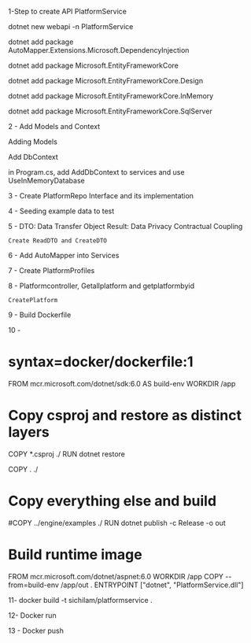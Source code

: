 
1-Step to create API PlatformService

dotnet new webapi -n PlatformService   

dotnet add package AutoMapper.Extensions.Microsoft.DependencyInjection

dotnet add package Microsoft.EntityFrameworkCore

dotnet add package Microsoft.EntityFrameworkCore.Design


dotnet add package Microsoft.EntityFrameworkCore.InMemory

dotnet add package Microsoft.EntityFrameworkCore.SqlServer


2 - Add Models and Context

Adding Models

Add DbContext

in Program.cs, 
add AddDbContext to services
and
use UseInMemoryDatabase

3 - Create PlatformRepo Interface and its implementation

4 - Seeding example data to test

5 - DTO: Data Transfer Object
    Result: Data Privacy
            Contractual Coupling

    Create ReadDTO and CreateDTO

6 - Add AutoMapper into Services

7 - Create PlatformProfiles

8 - Platformcontroller, 
    Getallplatform and getplatformbyid

    CreatePlatform

9 - Build Dockerfile

10 - 

# syntax=docker/dockerfile:1
FROM mcr.microsoft.com/dotnet/sdk:6.0 AS build-env
WORKDIR /app

# Copy csproj and restore as distinct layers
COPY *.csproj ./
RUN dotnet restore

COPY .  ./


# Copy everything else and build
#COPY ../engine/examples ./
RUN dotnet publish -c Release -o out

# Build runtime image
FROM mcr.microsoft.com/dotnet/aspnet:6.0
WORKDIR /app
COPY --from=build-env /app/out .
ENTRYPOINT ["dotnet", "PlatformService.dll"]


11- docker build -t sichilam/platformservice .

12- Docker run

13 - Docker push

